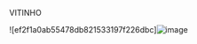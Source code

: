 VITINHO
<!--
**![image](https://github.com/user-attachments/assets/abc42835-edee-418d-9e0c-dad6912124d2)
vitolaaxx/vitolaaxx** is a ✨ _special_ ✨ repository because its `README.md` (this file) appears on your GitHub profile.

Here are some ideas to get you started:


- 🔭 I’m currently working on ...
- 🌱 I’m currently learning ...
- 👯 I’m looking to collaborate on ...
- 🤔 I’m looking for help with ...
- 💬 Ask me about ...
- 📫 How to reach me: ...
- 😄 Pronouns: ...
- ⚡ Fun fact: ...!
-->
![ef2f1a0ab55478db821533197f226dbc]![image](https://github.com/user-attachments/assets/3adf3529-c978-4b56-9459-0b8984b5b243)

